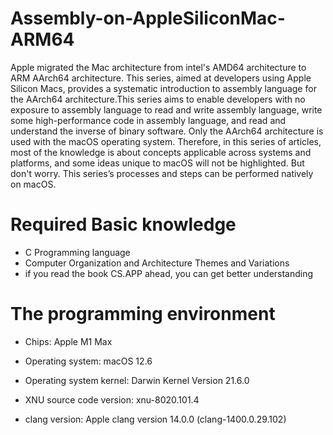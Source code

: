 # **Assembly-on-AppleSiliconMac-ARM64**

Apple migrated the Mac architecture from intel's AMD64 architecture to ARM AArch64 architecture. This series, aimed at developers using Apple Silicon Macs, provides a systematic introduction to assembly language for the AArch64 architecture.This series aims to enable developers with no exposure to assembly language to read and write assembly language, write some high-performance code in assembly language, and read and understand the inverse of binary software. Only the AArch64 architecture is used with the macOS operating system. Therefore, in this series of articles, most of the knowledge is about concepts applicable across systems and platforms, and some ideas unique to macOS will not be highlighted. But don't worry. This series’s processes and steps can be performed natively on macOS.

# **Required Basic knowledge**

* C Programming language
* Computer Organization and Architecture Themes and Variations
* if you read the book CS.APP ahead, you can get better understanding

# **The programming environment**

* Chips: Apple M1 Max

* Operating system: macOS 12.6

* Operating system kernel: Darwin Kernel Version 21.6.0

* XNU source code version: xnu-8020.101.4

* clang version: Apple clang version 14.0.0 (clang-1400.0.29.102)

